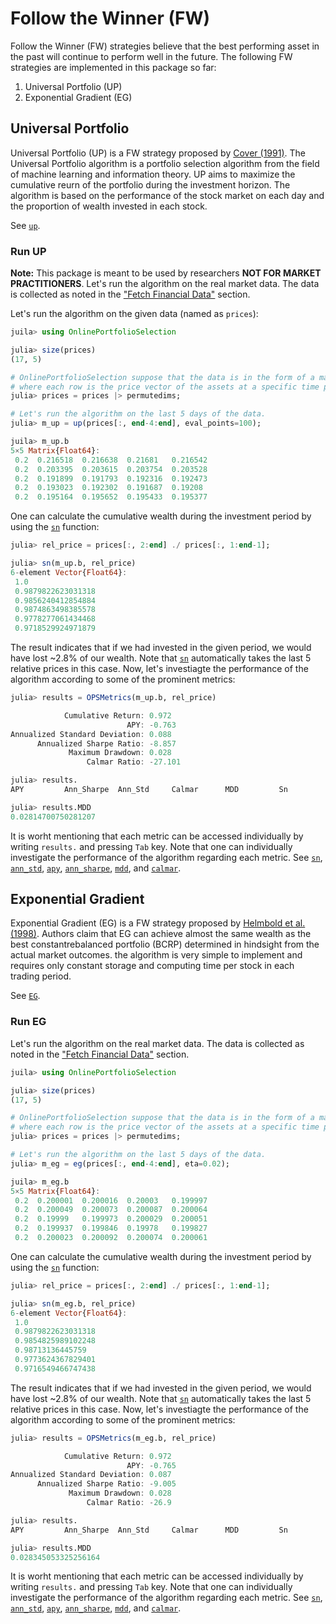 # Follow the Winner (FW)
Follow the Winner (FW) strategies believe that the best performing asset in the past will continue to perform well in the future. The following FW strategies are implemented in this package so far:
1. Universal Portfolio (UP)
2. Exponential Gradient (EG)

## Universal Portfolio
Universal Portfolio (UP) is a FW strategy proposed by [Cover (1991)](https://doi.org/10.1111/j.1467-9965.1991.tb00002.x). The Universal Portfolio algorithm is a portfolio selection algorithm from the field of machine learning and information theory. UP aims to maximize the cumulative reurn of the portfolio during the investment horizon. The algorithm is based on the performance of the stock market on each day and the proportion of wealth invested in each stock. 

See [`up`](@ref).

### Run UP
**Note:** This package is meant to be used by researchers **NOT FOR MARKET PRACTITIONERS**.
Let's run the algorithm on the real market data. The data is collected as noted in the ["Fetch Financial Data"]() section.

Let's run the algorithm on the given data (named as `prices`):

```julia
juila> using OnlinePortfolioSelection

julia> size(prices)
(17, 5)

# OnlinePortfolioSelection suppose that the data is in the form of a matrix
# where each row is the price vector of the assets at a specific time period.
julia> prices = prices |> permutedims;

# Let's run the algorithm on the last 5 days of the data.
julia> m_up = up(prices[:, end-4:end], eval_points=100);

juila> m_up.b
5×5 Matrix{Float64}:
 0.2  0.216518  0.216638  0.21681   0.216542
 0.2  0.203395  0.203615  0.203754  0.203528
 0.2  0.191899  0.191793  0.192316  0.192473
 0.2  0.193023  0.192302  0.191687  0.19208
 0.2  0.195164  0.195652  0.195433  0.195377
```

One can calculate the cumulative wealth during the investment period by using the [`sn`](@ref) function:

```julia
julia> rel_price = prices[:, 2:end] ./ prices[:, 1:end-1];

julia> sn(m_up.b, rel_price)
6-element Vector{Float64}:
 1.0
 0.9879822623031318
 0.9856240412854884
 0.9874863498385578
 0.9778277061434468
 0.9718529924971879
```

The result indicates that if we had invested in the given period, we would have lost ~2.8% of our wealth. Note that [`sn`](@ref) automatically takes the last 5 relative prices in this case.
Now, let's investiagte the performance of the algorithm according to some of the prominent metrics:

```julia
julia> results = OPSMetrics(m_up.b, rel_price)

            Cumulative Return: 0.972
                          APY: -0.763
Annualized Standard Deviation: 0.088
      Annualized Sharpe Ratio: -8.857
             Maximum Drawdown: 0.028
                 Calmar Ratio: -27.101

julia> results.
APY         Ann_Sharpe  Ann_Std     Calmar      MDD         Sn

julia> results.MDD
0.02814700750281207
```

It is worht mentioning that each metric can be accessed individually by writing `results.` and pressing `Tab` key. Note that one can individually investigate the performance of the algorithm regarding each metric. See [`sn`](@ref), [`ann_std`](@ref), [`apy`](@ref), [`ann_sharpe`](@ref), [`mdd`](@ref), and [`calmar`](@ref).

## Exponential Gradient
Exponential Gradient (EG) is a FW strategy proposed by [Helmbold et al. (1998)](https://onlinelibrary.wiley.com/doi/10.1111/1467-9965.00058). Authors claim that EG can achieve almost the same wealth as the best constantrebalanced portfolio (BCRP) determined in hindsight from the actual market outcomes. the algorithm is very simple to implement and requires only constant storage and computing time per stock in each trading period.

See [`EG`](@ref).

### Run EG

Let's run the algorithm on the real market data. The data is collected as noted in the ["Fetch Financial Data"]() section.

```julia
juila> using OnlinePortfolioSelection

julia> size(prices)
(17, 5)

# OnlinePortfolioSelection suppose that the data is in the form of a matrix
# where each row is the price vector of the assets at a specific time period.
julia> prices = prices |> permutedims;

# Let's run the algorithm on the last 5 days of the data.
julia> m_eg = eg(prices[:, end-4:end], eta=0.02);

juila> m_eg.b
5×5 Matrix{Float64}:
 0.2  0.200001  0.200016  0.20003   0.199997
 0.2  0.200049  0.200073  0.200087  0.200064
 0.2  0.19999   0.199973  0.200029  0.200051
 0.2  0.199937  0.199846  0.19978   0.199827
 0.2  0.200023  0.200092  0.200074  0.200061 
```

One can calculate the cumulative wealth during the investment period by using the [`sn`](@ref) function:

```julia
julia> rel_price = prices[:, 2:end] ./ prices[:, 1:end-1];

julia> sn(m_eg.b, rel_price)
6-element Vector{Float64}:
 1.0
 0.9879822623031318
 0.9854825989102248
 0.98713136445759
 0.9773624367829401
 0.9716549466747438
```

The result indicates that if we had invested in the given period, we would have lost ~2.8% of our wealth. Note that [`sn`](@ref) automatically takes the last 5 relative prices in this case.
Now, let's investiagte the performance of the algorithm according to some of the prominent metrics:

```julia
julia> results = OPSMetrics(m_eg.b, rel_price)

            Cumulative Return: 0.972
                          APY: -0.765
Annualized Standard Deviation: 0.087
      Annualized Sharpe Ratio: -9.005
             Maximum Drawdown: 0.028
                 Calmar Ratio: -26.9

julia> results.
APY         Ann_Sharpe  Ann_Std     Calmar      MDD         Sn

julia> results.MDD
0.028345053325256164
```

It is worht mentioning that each metric can be accessed individually by writing `results.` and pressing `Tab` key. Note that one can individually investigate the performance of the algorithm regarding each metric. See [`sn`](@ref), [`ann_std`](@ref), [`apy`](@ref), [`ann_sharpe`](@ref), [`mdd`](@ref), and [`calmar`](@ref).